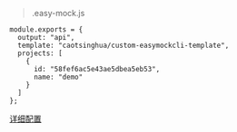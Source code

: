 > .easy-mock.js
```
module.exports = {
  output: "api",
  template: "caotsinghua/custom-easymockcli-template",
  projects: [
    {
      id: "58fef6ac5e43ae5dbea5eb53",
      name: "demo"
    }
  ]
};

```
[详细配置](https://easy-mock.github.io/easy-mock-cli/#/?id=%e9%85%8d%e7%bd%ae%e9%a1%b9)
